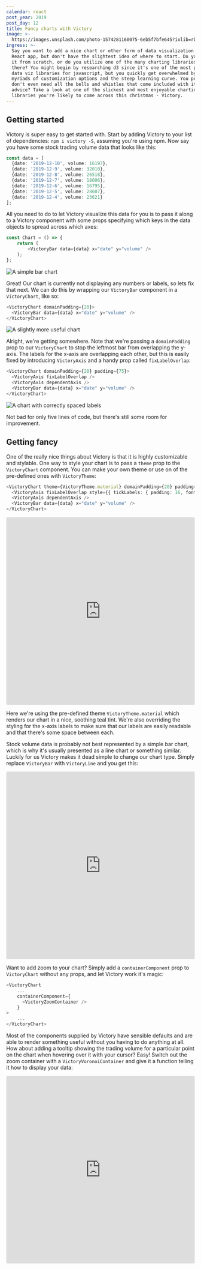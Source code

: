 ```yaml
---
calendar: react
post_year: 2019
post_day: 12
title: Fancy charts with Victory
image: >-
  https://images.unsplash.com/photo-1574281160075-6eb5f7bfe645?ixlib=rb-1.2.1&ixid=eyJhcHBfaWQiOjEyMDd9&auto=format&fit=crop&w=1650&q=80
ingress: >-
  Say you want to add a nice chart or other form of data visualization to your
  React app, but don't have the slightest idea of where to start. Do you write
  it from scratch, or do you utilize one of the many charting libraries out
  there? You might begin by researching d3 since it's one of the most popular
  data viz libraries for javascript, but you quickly get overwhelmed by the
  myriads of customization options and the steep learning curve. You probably
  don't even need all the bells and whistles that come included with it. My
  advice? Take a look at one of the slickest and most enjoyable charting
  libraries you're likely to come across this christmas - Victory.
---
```

## Getting started
Victory is super easy to get started with. Start by adding Victory to your list of dependencies: `npm i victory -S`, 
assuming you're using npm. Now say you have some stock trading volume data that looks like this:
```typescript jsx
const data = [
  {date: '2019-12-10', volume: 16197},
  {date: '2019-12-9', volume: 32010},
  {date: '2019-12-8', volume: 26518},
  {date: '2019-12-7', volume: 18606},
  {date: '2019-12-6', volume: 16795},
  {date: '2019-12-5', volume: 28607},
  {date: '2019-12-4', volume: 23621}
];
```
All you need to do to let Victory visualize this data for you is to pass it along to a Victory component with some props 
specifying which keys in the data objects to spread across which axes:
```typescript jsx
const Chart = () => {
    return (
        <VictoryBar data={data} x="date" y="volume" />
    );
};
```

![A simple bar chart](https://i.ibb.co/Jd0qVk0/1.png)

Great! Our chart is currently not displaying any numbers or labels, so lets fix that next. We can do this by wrapping our `VictoryBar` component in a `VictoryChart`, like so:
```typescript jsx
<VictoryChart domainPadding={20}>
  <VictoryBar data={data} x="date" y="volume" />
</VictoryChart>
```

![A slightly more useful chart](https://i.ibb.co/8c1p6h4/2.png)

Alright, we're getting somewhere. Note that we're passing a `domainPadding` prop to our `VictoryChart` to stop the leftmost bar from overlapping the y-axis. The labels for the x-axis are overlapping each other, but this is easily fixed by introducing `VictoryAxis` and a handy prop called `fixLabelOverlap`:
```typescript jsx
<VictoryChart domainPadding={20} padding={75}>
  <VictoryAxis fixLabelOverlap />
  <VictoryAxis dependentAxis />
  <VictoryBar data={data} x="date" y="volume" />
</VictoryChart>
```

![A chart with correctly spaced labels](https://i.ibb.co/7VGD7gY/3.png)

Not bad for only five lines of code, but there's still some room for improvement.

## Getting fancy
One of the really nice things about Victory is that it is highly customizable and stylable. One way to style your chart is to pass a `theme` prop to the `VictoryChart` component. You can make your own theme or use on of the pre-defined ones with `VictoryTheme`:
```typescript jsx
<VictoryChart theme={VictoryTheme.material} domainPadding={20} padding={75}>
  <VictoryAxis fixLabelOverlap style={{ tickLabels: { padding: 16, fontSize: 8 } }} />
  <VictoryAxis dependentAxis />
  <VictoryBar data={data} x="date" y="volume" />
</VictoryChart>
```

<iframe
     src="https://codesandbox.io/embed/runtime-dew-6wy13?fontsize=14&hidenavigation=1&moduleview=1&theme=dark"
     style="width:100%; height:500px; border:0; border-radius: 4px; overflow:hidden;"
     title="runtime-dew-6wy13"
     allow="geolocation; microphone; camera; midi; vr; accelerometer; gyroscope; payment; ambient-light-sensor; encrypted-media; usb"
     sandbox="allow-modals allow-forms allow-popups allow-scripts allow-same-origin"></iframe>

Here we're using the pre-defined theme `VictoryTheme.material` which renders our chart in a nice, soothing teal tint. We're also overriding the styling for the x-axis labels to make sure that our labels are easily readable and that  there's some space between each. 

Stock volume data is probably not best represented by a simple bar chart, which is why it's usually presented as a line chart or something similar. Luckily for us Victory makes it dead simple to change our chart type. Simply replace `VictoryBar` with `VictoryLine` and you get this:

<iframe
     src="https://codesandbox.io/embed/zen-thunder-ehfff?fontsize=14&hidenavigation=1&theme=dark"
     style="width:100%; height:500px; border:0; border-radius: 4px; overflow:hidden;"
     title="zen-thunder-ehfff"
     allow="geolocation; microphone; camera; midi; vr; accelerometer; gyroscope; payment; ambient-light-sensor; encrypted-media; usb"
     sandbox="allow-modals allow-forms allow-popups allow-scripts allow-same-origin"
   ></iframe>

Want to add zoom to your chart? Simply add a `containerComponent` prop to `VictoryChart` without any props, and let Victory work it's magic:
```typescript jsx
<VictoryChart
    ...
    containerComponent={
      <VictoryZoomContainer />
    }
>
    ...
</VictoryChart>
```

Most of the components supplied by Victory have sensible defaults and are able to render something useful without you having to do anything at all. How about adding a tooltip showing the trading volume for a particular point on the chart when hovering over it with your cursor? Easy! Switch out the zoom container with a `VictoryVoronoiContainer` and give it a function telling it how to display your data: 

<iframe
     src="https://codesandbox.io/embed/elastic-sound-dry9d?fontsize=14&hidenavigation=1&moduleview=1&theme=dark"
     style="width:100%; height:500px; border:0; border-radius: 4px; overflow:hidden;"
     title="elastic-sound-dry9d"
     allow="geolocation; microphone; camera; midi; vr; accelerometer; gyroscope; payment; ambient-light-sensor; encrypted-media; usb"
     sandbox="allow-modals allow-forms allow-popups allow-scripts allow-same-origin"
   ></iframe>
